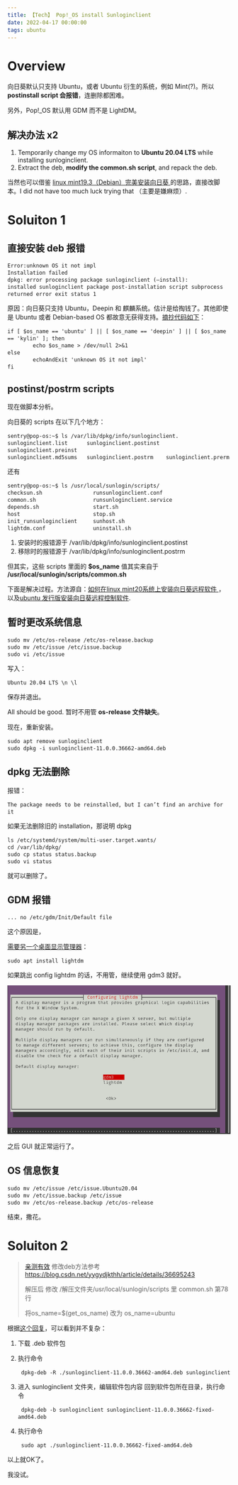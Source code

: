 ```yaml
---
title: 【Tech】 Pop!_OS install Sunloginclient
date: 2022-04-17 00:00:00
tags: ubuntu
---
```


# Overview

向日葵默认只支持 Ubuntu，或者 Ubuntu 衍生的系统，例如 Mint(?)。所以 __postinstall script 会报错__，连删除都困难。

另外，Pop!_OS 默认用 GDM 而不是 LightDM。

## 解决办法 x2

1. Temporarily change my OS informaiton to __Ubuntu 20.04 LTS__ while installing sunloginclient.
1. Extract the deb, __modify the common.sh script__, and repack the deb. 

当然也可以借鉴 [linux mint19.3（Debian）完美安装向日葵
](https://blog.csdn.net/ieeso/article/details/110916659) 的思路，直接改脚本。I did not have too much luck trying that （主要是嫌麻烦）. 

# Soluiton 1

## 直接安装 deb 报错

	Error:unknown OS it not impl
	Installation failed
	dpkg: error processing package sunloginclient (–install):
	installed sunloginclient package post-installation script subprocess returned error exit status 1

原因：向日葵只支持 Ubuntu，Deepin 和 麒麟系统。估计是给掏钱了。其他即使是 Ubuntu 或者 Debian-based OS 都故意无获得支持。[摘抄代码如下](https://forums.debiancn.org/t/topic/2801/5)：

	if [ $os_name == 'ubuntu' ] || [ $os_name == 'deepin' ] || [ $os_name == 'kylin' ]; then
	        echo $os_name > /dev/null 2>&1
	else
	        echoAndExit 'unknown OS it not impl'
	fi

## postinst/postrm scripts

现在做脚本分析。

向日葵的 scripts 在以下几个地方：

	sentry@pop-os:~$ ls /var/lib/dpkg/info/sunloginclient.
	sunloginclient.list      sunloginclient.postinst  sunloginclient.preinst
	sunloginclient.md5sums   sunloginclient.postrm    sunloginclient.prerm

还有

	sentry@pop-os:~$ ls /usr/local/sunlogin/scripts/
	checksun.sh                runsunloginclient.conf
	common.sh                  runsunloginclient.service
	depends.sh                 start.sh
	host                       stop.sh
	init_runsunloginclient     sunhost.sh
	lightdm.conf               uninstall.sh

1. 安装时的报错源于 /var/lib/dpkg/info/sunloginclient.postinst
1. 移除时的报错源于 /var/lib/dpkg/info/sunloginclient.postrm

但其实，这些 scripts 里面的 __$os_name__ 值其实来自于 __/usr/local/sunlogin/scripts/common.sh__

下面是解决过程。方法源自：[如何在linux mint20系统上安装向日葵远程软件
](https://blog.csdn.net/panxl6/article/details/108032700)，以及[ubuntu 发行版安装向日葵远程控制软件](https://www.codeleading.com/article/54725962164/).

## 暂时更改系统信息

	sudo mv /etc/os-release /etc/os-release.backup
	sudo mv /etc/issue /etc/issue.backup
	sudo vi /etc/issue

写入：

	Ubuntu 20.04 LTS \n \l

保存并退出。

All should be good. 暂时不用管 __os-release 文件缺失__。

现在，重新安装。

	sudo apt remove sunloginclient
	sudo dpkg -i sunloginclient-11.0.0.36662-amd64.deb

## dpkg 无法删除

报错：

	The package needs to be reinstalled, but I can’t find an archive for it

如果无法删除旧的 installation，那说明 dpkg 

	ls /etc/systemd/system/multi-user.target.wants/
	cd /var/lib/dpkg/
	sudo cp status status.backup
	sudo vi status

就可以删除了。

## GDM 报错

	... no /etc/gdm/Init/Default file

这个原因是，

[需要另一个桌面显示管理器](https://ask.csdn.net/questions/7503981)： 

	sudo apt install lightdm

如果跳出 config lightdm 的话，不用管，继续使用 gdm3 就好。

![](/images/install-sunloginclient-lightdm.png)

之后 GUI 就正常运行了。

## OS 信息恢复

	sudo mv /etc/issue /etc/issue.Ubuntu20.04
	sudo mv /etc/issue.backup /etc/issue
	sudo mv /etc/os-release.backup /etc/os-release

结束，撒花。

# Soluiton 2

> [亲测有效](https://ask.csdn.net/questions/7503981) 修改deb方法参考 https://blog.csdn.net/yygydjkthh/article/details/36695243
>
> 解压后 修改 /解压文件夹/usr/local/sunlogin/scripts 里 common.sh 第78行 
>
> 将os_name=$(get_os_name) 改为 os_name=ubuntu

根据[这个回复](https://forums.debiancn.org/t/topic/2801/5)，可以看到并不复杂：

1. 下载 .deb 软件包

1. 执行命令 

		dpkg-deb -R ./sunloginclient-11.0.0.36662-amd64.deb sunloginclient

1. 进入 sunloginclient 文件夹，编辑软件包内容
回到软件包所在目录，执行命令

		dpkg-deb -b sunloginclient sunloginclient-11.0.0.36662-fixed-amd64.deb

1. 执行命令 

		sudo apt ./sunloginclient-11.0.0.36662-fixed-amd64.deb

以上就OK了。

我没试。
